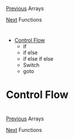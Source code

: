 [Previous](../03_Arrays/arrays.md) Arrays

[Next](../05_Functions/functions.md) Functions
#
* [Control Flow](./control_flow.md#control-flow)
	* if
	* if else
	* if else if else
	* Switch
	* goto
# Control Flow


#
[Previous](../03_Arrays/arrays.md) Arrays

[Next](../05_Functions/functions.md) Functions